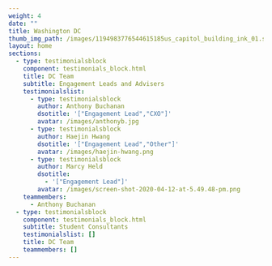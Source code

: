 ```yaml
---
weight: 4
date: ""
title: Washington DC
thumb_img_path: /images/1194983776544615185us_capitol_building_ink_01.svg.med.png
layout: home
sections:
  - type: testimonialsblock
    component: testimonials_block.html
    title: DC Team
    subtitle: Engagement Leads and Advisers
    testimonialslist:
      - type: testimonialsblock
        author: Anthony Buchanan
        dsotitle: '["Engagement Lead","CXO"]'
        avatar: /images/anthonyb.jpg
      - type: testimonialsblock
        author: Haejin Hwang
        dsotitle: '["Engagement Lead","Other"]'
        avatar: /images/haejin-hwang.png
      - type: testimonialsblock
        author: Marcy Held
        dsotitle:
          - '["Engagement Lead"]'
        avatar: /images/screen-shot-2020-04-12-at-5.49.48-pm.png
    teammembers:
      - Anthony Buchanan
  - type: testimonialsblock
    component: testimonials_block.html
    subtitle: Student Consultants
    testimonialslist: []
    title: DC Team
    teammembers: []
---
```

